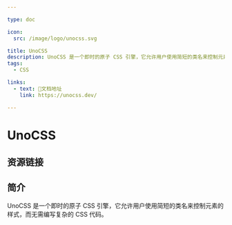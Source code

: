 ```yaml
---

type: doc

icon:
  src: /image/logo/unocss.svg

title: UnoCSS
description: UnoCSS 是一个即时的原子 CSS 引擎，它允许用户使用简短的类名来控制元素的样式，而无需编写复杂的 CSS 代码。
tags:
  - CSS

links:
  - text: 📖文档地址
    link: https://unocss.dev/

---
```


<ShowLogo />

# UnoCSS

<ShowTags />

<ShowBreadcrumb />

## 资源链接

<ShowLinks />

## 简介

UnoCSS 是一个即时的原子 CSS 引擎，它允许用户使用简短的类名来控制元素的样式，而无需编写复杂的 CSS 代码。
